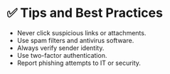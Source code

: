 # ✅ Tips and Best Practices

- Never click suspicious links or attachments.
- Use spam filters and antivirus software.
- Always verify sender identity.
- Use two-factor authentication.
- Report phishing attempts to IT or security.

